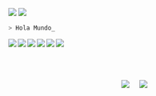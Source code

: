 ![](https://komarev.com/ghpvc/?username=RicardoValladares&color=blue)
![](https://visitor-badge.glitch.me/badge?page_id=RicardoValladares)


```bash
> Hola Mundo_
``` 

<a href="https://gitlab.com/RicardoValladares">
  <img align="left" src="https://img.shields.io/badge/gitlab-%23D35400.svg?&style=for-the-badge&logo=gitlab&logoColor=white" />
</a>
<a href="https://bitbucket.org/R_A_V_R_/">
  <img align="left" src="https://img.shields.io/badge/bitbucket-%230080FF.svg?&style=for-the-badge&logo=bitbucket&logoColor=white" />
</a>
<a href="http://multiplataformaprogramacion.blogspot.com/">
  <img align="left" src="https://img.shields.io/badge/blogger-%23FFC300.svg?&style=for-the-badge&logo=blogger&logoColor=white" />
</a>
<a href="https://twitter.com/Ricardo01493096">
  <img align="left" src="https://img.shields.io/badge/twitter-%230080FF.svg?&style=for-the-badge&logo=twitter&logoColor=white" />
</a>
<a href="https://www.youtube.com/user/SuperValladares">
  <img align="left" src="https://img.shields.io/badge/youtube-%23FF0000.svg?&style=for-the-badge&logo=youtube&logoColor=white" />
</a>
<a href="https://www.facebook.com/Ryck.1992/">
  <img align="left" src="https://img.shields.io/badge/facebook-%230077B5.svg?&style=for-the-badge&logo=facebook&logoColor=white" />
</a>


<br><br><br><br>


<p align = "center">
  <img src = "https://github-readme-stats.vercel.app/api/top-langs/?username=RicardoValladares&hide=html,css&theme=tokyonight">
  &nbsp; &nbsp;
  <img  src = "https://github-readme-stats.vercel.app/api?username=RicardoValladares&show_icons=true&theme=tokyonight&line_height=27">
</p>
